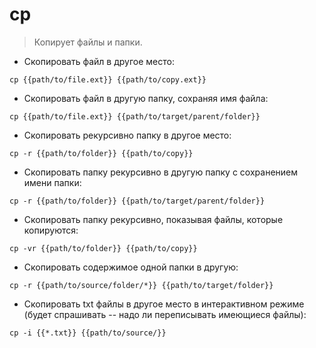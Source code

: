 # cp

> Копирует файлы и папки.

- Скопировать файл в другое место:

`cp {{path/to/file.ext}} {{path/to/copy.ext}}`

- Скопировать файл в другую папку, сохраняя имя файла:

`cp {{path/to/file.ext}} {{path/to/target/parent/folder}}`

- Скопировать рекурсивно папку в другое место:

`cp -r {{path/to/folder}} {{path/to/copy}}`

- Скопировать папку рекурсивно в другую папку с сохранением имени папки:

`cp -r {{path/to/folder}} {{path/to/target/parent/folder}}`

- Скопировать папку рекурсивно, показывая файлы, которые копируются:

`cp -vr {{path/to/folder}} {{path/to/copy}}`

- Скопировать содержимое одной папки в другую:

`cp -r {{path/to/source/folder/*}} {{path/to/target/folder}}`

- Скопировать txt файлы в другое место в интерактивном режиме (будет спрашивать -- надо ли переписывать имеющиеся файлы):

`cp -i {{*.txt}} {{path/to/source/}}`
